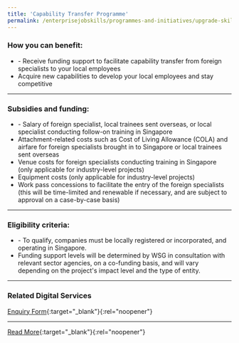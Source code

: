 ```yaml
---
title: 'Capability Transfer Programme'
permalink: /enterprisejobskills/programmes-and-initiatives/upgrade-skills/digital-transformation-innovation-programme/operations-management-innovation-programme--omni-/skillsfuture-for-digital-workplace/skillsfuture-series/skillsfuture-queen-bee-networks/capability-transfer-programme/
---
```


### How you can benefit:

<ul><li>- Receive funding support to facilitate capability transfer from foreign specialists to your local employees<br></li><li>Acquire new capabilities to develop your local employees and stay competitive</li></ul>

---

### Subsidies and funding:

<ul><li>- Salary of foreign specialist, local trainees sent overseas, or local specialist conducting follow-on training in Singapore<br></li><li>Attachment-related costs such as Cost of Living Allowance (COLA) and airfare for foreign specialists brought in to Singapore or local trainees sent overseas<br></li><li>Venue costs for foreign specialists conducting training in Singapore (only applicable for industry-level projects)<br></li><li>Equipment costs (only applicable for industry-level projects)<br></li><li>Work pass concessions to facilitate the entry of the foreign specialists (this will be time-limited and renewable if necessary, and are subject to approval on a case-by-case basis)</li></ul>

---

### Eligibility criteria:

<ul><li>- To qualify, companies must be locally registered or incorporated, and operating in Singapore.<br></li><li>Funding support levels will be determined by WSG in consultation with relevant sector agencies, on a co-funding basis, and will vary depending on the project's impact level and the type of entity.</li></ul>

---

### Related Digital Services

[Enquiry Form](https://form.gov.sg/#!/5e128f348967b800114ce47c){:target="_blank"}{:rel="noopener"}

---

[Read More](https://www.wsg.gov.sg/programmes-and-initiatives/capability-transfer-programme.html){:target="_blank"}{:rel="noopener"}
